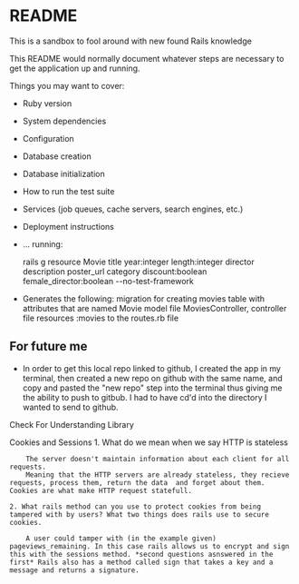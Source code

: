 # README
This is a sandbox to fool around with new found Rails knowledge 


This README would normally document whatever steps are necessary to get the
application up and running.

Things you may want to cover:

* Ruby version

* System dependencies

* Configuration

* Database creation

* Database initialization

* How to run the test suite

* Services (job queues, cache servers, search engines, etc.)

* Deployment instructions

* ...
 running:  

     rails g resource Movie title year:integer length:integer director description poster_url category discount:boolean female_director:boolean --no-test-framework

* Generates the following:
    migration for creating movies table with attributes that are named 
    Movie model file
    MoviesController, controller file 
    resources :movies to the routes.rb file 


## For future me

* In order to get this local repo linked to github, I created the app in my terminal, then created a new repo on github with the same name, and copy and pasted the "new repo" step into the terminal thus giving me the ability to push to gitbub.  I had to have cd'd into the directory I wanted to send to github.


Check For Understanding Library 


Cookies and Sessions 
    1. What do we mean when we say HTTP is stateless 
    
        The server doesn't maintain information about each client for all requests.
        Meaning that the HTTP servers are already stateless, they recieve requests, process them, return the data  and forget about them. Cookies are what make HTTP request statefull.
    
    2. What rails method can you use to protect cookies from being tampered with by users? What two things does rails use to secure cookies. 

        A user could tamper with (in the example given) pageviews_remaining. In this case rails allows us to encrypt and sign  this with the sessions method. *second questions asnswered in the first* Rails also has a method called sign that takes a key and a message and returns a signature.
    

